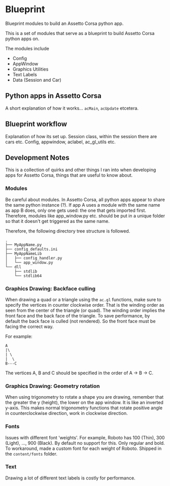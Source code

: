 # Blueprint
Blueprint modules to build an Assetto Corsa python app.

This is a set of modules that serve as a blueprint to build Assetto Corsa python apps on.

The modules include

* Config
* AppWindow
* Graphics Utilities
* Text Labels
* Data (Session and Car)

## Python apps in Assetto Corsa

A short explanation of how it works... `acMain`, `acUpdate` etcetera. 

## Blueprint workflow

Explanation of how its set up. Session class, within the session there are cars etc. Config, appwindow, aclabel, ac_gl_utils etc.

## Development Notes

This is a collection of quirks and other things I ran into when developing apps for Assetto Corsa, things that are useful to know about.

### Modules

Be careful about modules. In Assetto Corsa, all python apps appear to share the same python instance (?). If app A uses a module with the same name as app B does, only one gets used: the one that gets imported first. Therefore, modules like app_window.py etc. should be put in a unique folder so that it doesn't get triggered as the same name.

Therefore, the following directory tree structure is followed.

```
.
├── MyAppName.py
├── config_defaults.ini
├── MyAppNameLib
│   ├── config_handler.py
│   └── app_window.py
└── dll
    ├── stdlib
    └── stdlib64
```

### Graphics Drawing: Backface culling

When drawing a quad or a triangle using the `ac.gl` functions, make sure to specify the vertices in counter clockwise order. That is the winding order as seen from the center of the triangle (or quad). The winding order implies the front face and the back face of the triangle. To save performance, by default the back face is culled (not rendered). So the front face must be facing the correct way.

For example:
```
A
|\
| \
|  \
B---C
```
The vertices A, B and C should be specified in the order of A -> B -> C. 

### Graphics Drawing: Geometry rotation

When using trigonometry to rotate a shape you are drawing, remember that the greater the y (height), the lower on the app window. It is like an inverted y-axis. This makes normal trigonometry functions that rotate positive angle in counterclockwise direction, work in clockwise direction.

### Fonts

Issues with different font 'weights'. For example, Roboto has 100 (Thin), 300 (Light), ..., 900 (Black). By default no support for this. Only regular and bold. To workaround, made a custom font for each weight of Roboto. Shipped in the `content/fonts` folder.

### Text

Drawing a lot of different text labels is costly for performance.